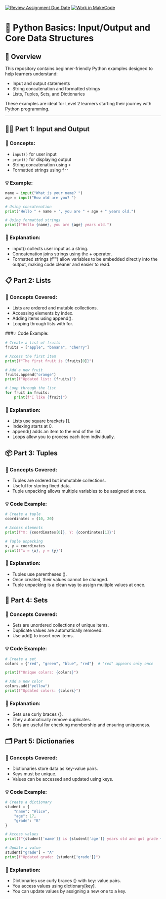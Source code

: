 [![Review Assignment Due Date](https://classroom.github.com/assets/deadline-readme-button-22041afd0340ce965d47ae6ef1cefeee28c7c493a6346c4f15d667ab976d596c.svg)](https://classroom.github.com/a/jdhXoo2o)
[![Work in MakeCode](https://classroom.github.com/assets/work-in-make-code-8824cc13a1a3f34ffcd245c82f0ae96fdae6b7d554b6539aec3a03a70825519c.svg)](https://classroom.github.com/online_ide?assignment_repo_id=20691170&assignment_repo_type=AssignmentRepo)
# 🐍 Python Basics: Input/Output and Core Data Structures
## 📘 Overview

This repository contains beginner-friendly Python examples designed to help learners understand:

- Input and output statements
- String concatenation and formatted strings
- Lists, Tuples, Sets, and Dictionaries

These examples are ideal for Level 2 learners starting their journey with Python programming.

---

## 🧑‍💻 Part 1: Input and Output

### 🔹 Concepts:
- `input()` for user input
- `print()` for displaying output
- String concatenation using `+`
- Formatted strings using `f""`

### 💡 Example:

```python
name = input("What is your name? ")
age = input("How old are you? ")

# Using concatenation
print("Hello " + name + ", you are " + age + " years old.")

# Using formatted strings
print(f"Hello {name}, you are {age} years old.")
```
### 🧠 Explanation:

- input() collects user input as a string.
- Concatenation joins strings using the + operator.
- Formatted strings (f"") allow variables to be embedded directly into the output, making code cleaner and easier to read.

## 📋 Part 2: Lists
### 🔹 Concepts Covered:

- Lists are ordered and mutable collections.
- Accessing elements by index.
- Adding items using append().
- Looping through lists with for.

###💡 Code Example:

```python
# Create a list of fruits
fruits = ["apple", "banana", "cherry"]

# Access the first item
print(f"The first fruit is {fruits[0]}")

# Add a new fruit
fruits.append("orange")
print(f"Updated list: {fruits}")

# Loop through the list
for fruit in fruits:
    print(f"I like {fruit}")
```
### 🧠 Explanation:

- Lists use square brackets [].
- Indexing starts at 0.
- append() adds an item to the end of the list.
- Loops allow you to process each item individually.

## 📦 Part 3: Tuples
### 🔹 Concepts Covered:

- Tuples are ordered but immutable collections.
- Useful for storing fixed data.
- Tuple unpacking allows multiple variables to be assigned at once.

### 💡 Code Example:

```python
# Create a tuple
coordinates = (10, 20)

# Access elements
print(f"X: {coordinates[0]}, Y: {coordinates[1]}")

# Tuple unpacking
x, y = coordinates
print(f"x = {x}, y = {y}")
```
### 🧠 Explanation:

- Tuples use parentheses ().
- Once created, their values cannot be changed.
- Tuple unpacking is a clean way to assign multiple values at once.

## 🎨 Part 4: Sets
### 🔹 Concepts Covered:

- Sets are unordered collections of unique items.
- Duplicate values are automatically removed.
- Use add() to insert new items.

### 💡 Code Example:

```python
# Create a set
colors = {"red", "green", "blue", "red"}  # 'red' appears only once

print(f"Unique colors: {colors}")

# Add a new color
colors.add("yellow")
print(f"Updated colors: {colors}")
```
### 🧠 Explanation:

- Sets use curly braces {}.
- They automatically remove duplicates.
- Sets are useful for checking membership and ensuring uniqueness.

## 🗂️ Part 5: Dictionaries
### 🔹 Concepts Covered:

- Dictionaries store data as key-value pairs.
- Keys must be unique.
- Values can be accessed and updated using keys.

### 💡 Code Example:

```python
# Create a dictionary
student = {
    "name": "Alice",
    "age": 17,
    "grade": "B"
}

# Access values
print(f"{student['name']} is {student['age']} years old and got grade {student['grade']}.")

# Update a value
student["grade"] = "A"
print(f"Updated grade: {student['grade']}")
```
### 🧠 Explanation:

- Dictionaries use curly braces {} with key: value pairs.
- You access values using dictionary[key].
- You can update values by assigning a new one to a key.
